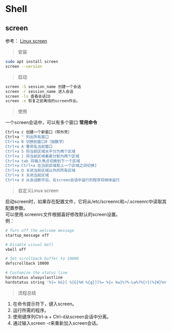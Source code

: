 # **Shell**

## **screen**

参考：
[Linux screen](https://www.myfreax.com/how-to-use-linux-screen/)

> 安装

```bash
sudo apt install screen
screen --version
```

> 启动 
```bash
screen -S session_name 创建一个会话  
screen -r session_name 进入会话  
screen -ls 查看会话ID  
screen -x 恢复之前离线的screen作业。
```
>使用  

一个screen会话中，可以有多个窗口
**常用命令**
```bash
Ctrl+a c 创建一个新窗口（带外壳）
Ctrl+a " 列出所有窗口
Ctrl+a 0 切换到窗口0（按数字）
Ctrl+a A 重命名当前窗口
Ctrl+a S 将当前区域水平分为两个区域
Ctrl+a | 将当前区域垂直分割为两个区域
Ctrl+a tab 将输入焦点切换到下一个区域
Ctrl+a Ctrl+a 在当前区域和上一个区域之间切换]
Ctrl+a Q 关闭当前区域以外的所有区域
Ctrl+a X 关闭当前区域
Ctrl+a d 从会话断开后，在screen会话中运行的程序将继续运行
```

>自定义Linux screen  

启动screen时，如果存在配置文件，它将从/etc/screenrc和~/.screenrc中读取其配置参数。  
可以使用.screenrc文件根据喜好修改默认的screen设置。  
例：
```bash
# Turn off the welcome message
startup_message off

# Disable visual bell
vbell off

# Set scrollback buffer to 10000
defscrollback 10000

# Customize the status line
hardstatus alwayslastline
hardstatus string '%{= kG}[ %{G}%H %{g}][%= %{= kw}%?%-Lw%?%{r}(%{W}%n*%f%t%?(%u)%?%{r})%{w}%?%+Lw%?%?%= %{g}][%{B} %m-%d %{W}%c %{g}]'
```

>流程总结
1. 在命令提示符下，键入screen。
2. 运行所需的程序。
3. 使用键序列Ctrl-a + Ctrl-d从screen会话中分离。
4. 通过输入screen -r来重新加入screen会话。